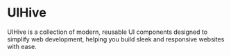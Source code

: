 # UIHive
UIHive is a collection of modern, reusable UI components designed to simplify web development, helping you build sleek and responsive websites with ease.
